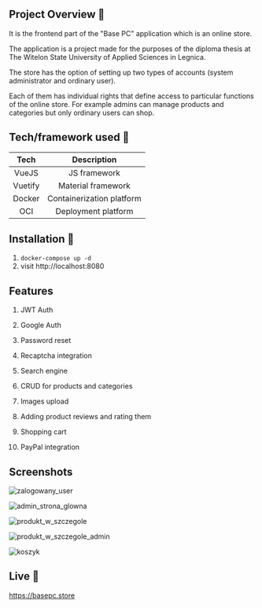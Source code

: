 ## Project Overview 🎉

It is the frontend part of the "Base PC" application which is an online store.

The application is a project made for the purposes of the diploma thesis at The Witelon State University of Applied Sciences in Legnica.

The store has the option of setting up two types of accounts (system
administrator and ordinary user).

Each of them has individual rights that define access to particular functions of the online store.
For example admins can manage products and categories but only ordinary users can
shop.

## Tech/framework used 🔧

|     Tech    |        Description        |
|:-----------:|:-------------------------:|
|    VueJS    |       JS framework        |
|   Vuetify   |     Material framework    |
|    Docker   | Containerization platform |
|     OCI     |    Deployment platform    |

## Installation 💾

1. ``docker-compose up -d``
2. visit http://localhost:8080

## Features

1. JWT Auth

2. Google Auth

3. Password reset

4. Recaptcha integration

5. Search engine

6. CRUD for products and categories

7. Images upload

8. Adding product reviews and rating them

9. Shopping cart

10. PayPal integration

## Screenshots
![zalogowany_user](https://user-images.githubusercontent.com/56087713/181312966-14a8d638-2a6a-41a8-a32b-b63553663685.png)

![admin_strona_glowna](https://user-images.githubusercontent.com/56087713/181313021-c2c3994e-2966-49d1-bead-c0cf648912a7.png)

![produkt_w_szczegole](https://user-images.githubusercontent.com/56087713/181313074-41efd27e-c9fc-417f-b55a-9bba2bc8a5bb.png)

![produkt_w_szczegole_admin](https://user-images.githubusercontent.com/56087713/181313129-54e0ce6d-7f6f-4878-9137-d52d33b2cefd.png)

![koszyk](https://user-images.githubusercontent.com/56087713/181313158-676e4797-cf55-4277-ac8f-108a6fd5ef80.png)

## Live 📍

https://basepc.store
